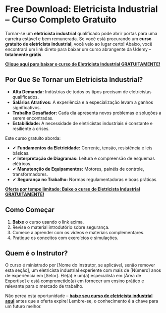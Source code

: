 # Free Download: Eletricista Industrial – Curso Completo Gratuito

Tornar-se um **eletricista industrial** qualificado pode abrir portas para uma carreira estável e bem remunerada. Se você está procurando um **curso gratuito de eletricista industrial**, você veio ao lugar certo! Abaixo, você encontrará um link direto para baixar um curso abrangente da Udemy – **totalmente grátis**.

[**Clique aqui para baixar o curso de Eletricista Industrial GRATUITAMENTE!**](https://udemywork.com/eletricista-industrial)

## Por Que Se Tornar um Eletricista Industrial?

*   **Alta Demanda:** Indústrias de todos os tipos precisam de eletricistas qualificados.
*   **Salários Atrativos:** A experiência e a especialização levam a ganhos significativos.
*   **Trabalho Desafiador:** Cada dia apresenta novos problemas e soluções a serem encontradas.
*   **Estabilidade:** A necessidade de eletricistas industriais é constante e resiliente a crises.

Este curso gratuito aborda:

*   ✔ **Fundamentos da Eletricidade:** Corrente, tensão, resistência e leis básicas.
*   ✔ **Interpretação de Diagramas:** Leitura e compreensão de esquemas elétricos.
*   ✔ **Manutenção de Equipamentos:** Motores, painéis de controle, transformadores.
*   ✔ **Segurança no Trabalho:** Normas regulamentadoras e boas práticas.

[**Oferta por tempo limitado: Baixe o curso de Eletricista Industrial GRATUITAMENTE!**](https://udemywork.com/eletricista-industrial)

## Como Começar

1.  **Baixe** o curso usando o link acima.
2.  Revise o material introdutório sobre segurança.
3.  Comece a aprender com os vídeos e materiais complementares.
4.  Pratique os conceitos com exercícios e simulações.

## Quem é o Instrutor?

O curso é ministrado por [Nome do Instrutor, se aplicável, senão remover esta seção], um eletricista industrial experiente com mais de [Número] anos de experiência em [Setor]. Ele(a) é um(a) especialista em [Área de Expertise] e está comprometido(a) em fornecer um ensino prático e relevante para o mercado de trabalho.

Não perca esta oportunidade – **[baixe seu curso de eletricista industrial aqui](https://udemywork.com/eletricista-industrial)** antes que a oferta expire! Lembre-se, o conhecimento é a chave para um futuro melhor.

